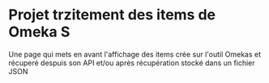 # Projet trzitement des items de Omeka S

Une page qui mets en avant l'affichage des items crée sur l'outil Omekas et récuperé despuis son API et/ou après récupération stocké dans un fichier JSON
